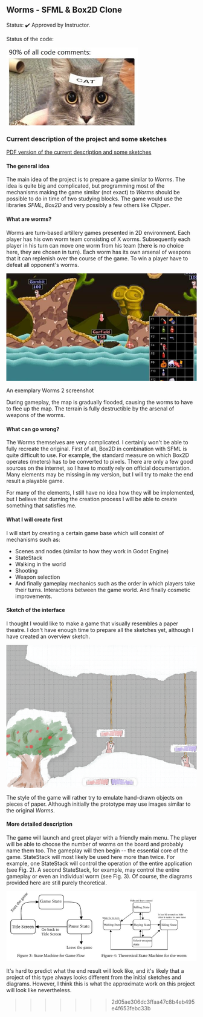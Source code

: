 ## Worms - SFML & Box2D Clone
Status: ✔️ Approved by Instructor.

Status of the code:

![There supposed to be an image](readme_images/code_status.JPG)

### Current description of the project and some sketches
[PDF version of the current description and some sketches](Dawid_Grobert_Topic_Description_and_sketch_of_UI.pdf)

#### The general idea
The main idea of the project is to prepare a game similar to *Worms*. The idea is quite big and complicated, but programming most of the mechanisms making the game similar (not exact) to *Worms* should be possible to do in time of two studying blocks. The game would use the libraries *SFML*, *Box2D* and very possibly a few others like *Clipper*.

#### What are worms?
Worms are turn-based artillery games presented in 2D environment. Each player has his own worm team consisting of X worms. Subsequently each player in his turn can move one worm from his team (there is no choice here, they are chosen in turn). Each worm has its own arsenal of weapons that it can replenish over the course of the game. To win a player have to defeat all opponent's worms.

![There supposed to be an image](readme_images/worms2.jpg)

An exemplary Worms 2 screenshot

During gameplay, the map is gradually flooded, causing the worms to have to flee up the map. The terrain is fully destructible by the arsenal of weapons of the worms.

#### What can go wrong?
The Worms themselves are very complicated. I certainly won't be able to fully recreate the original. First of all, Box2D in combination with SFML is quite difficult to use. For example, the standard measure on which Box2D operates (meters) has to be converted to pixels. There are only a few good sources on the internet, so I have to mostly rely on official documentation. Many elements may be missing in my version, but I will try to make the end result a playable game. 

For many of the elements, I still have no idea how they will be implemented, but I believe that durning the creation process I will be able to create something that satisfies me.

#### What I will create first
I will start by creating a certain game base which will consist of mechanisms such as:

 - Scenes and nodes (similar to how they work in Godot Engine)
 - StateStack
 - Walking in the world
 - Shooting
 - Weapon selection
 - And finally gameplay mechanics such as the order in which players take their turns. Interactions between the game world. And finally cosmetic improvements.

#### Sketch of the interface
I thought I would like to make a game that visually resembles a paper theatre. I don't have enough time to prepare all the sketches yet, although I have created an overview sketch.

![There supposed to be an image](readme_images/sketch_of_the_game.png)

The style of the game will rather try to emulate hand-drawn objects on pieces of paper. Although initially the prototype may use images similar to the original *Worms*.

#### More detailed description
The game will launch and greet player with a friendly main menu. The player will be able to choose the number of worms on the board and probably name them too. The gameplay will then begin -- the essential core of the game. StateStack will most likely be used here more than twice. For example, one StateStack will control the operation of the entire application (see Fig. 2). A second StateStack, for example, may control the entire gameplay or even an individual worm (see Fig. 3). Of course, the diagrams provided here are still purely theoretical.

![There supposed to be an image](readme_images/state_machine.JPG)

It's hard to predict what the end result will look like, and it's likely that a project of this type always looks different from the initial sketches and diagrams. However, I think this is what the approximate work on this project will look like nevertheless.
>>>>>>> 2d05ae306dc3ffaa47c8b4eb495e4f653febc33b

